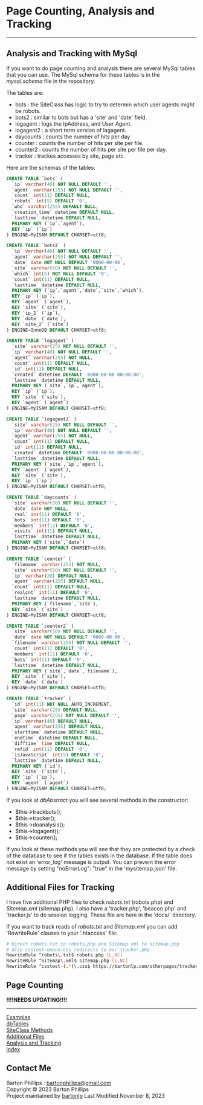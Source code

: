 # Page Counting, Analysis and Tracking

---

## Analysis and Tracking with MySql

If you want to do page counting and analysis there are several MySql tables that you can use. The MySql schema for these tables is in the *mysql.schema* file in the repository.

The tables are:

* bots : the SiteClass has logic to try to determin which user agents might be robots. 
* bots2 : similar to bots but has a 'site' and 'date' field.
* logagent : logs the IpAddress, and User Agent.
* logagent2 : a short term version of lagagent.
* daycounts : counts the number of hits per day
* counter : counts the number of hits per site per file.
* counter2 : counts the number of hits per site per file per day.
* tracker : trackes accesses by site, page etc.

Here are the schemas of the tables:

```sql
CREATE TABLE `bots` (
  `ip` varchar(40) NOT NULL DEFAULT '',
  `agent` varchar(255) NOT NULL DEFAULT '',
  `count` int(11) DEFAULT NULL,
  `robots` int(5) DEFAULT '0',
  `who` varchar(255) DEFAULT NULL,
  `creation_time` datetime DEFAULT NULL,
  `lasttime` datetime DEFAULT NULL,
  PRIMARY KEY (`ip`,`agent`),
  KEY `ip` (`ip`)
) ENGINE=MyISAM DEFAULT CHARSET=utf8;

CREATE TABLE `bots2` (
  `ip` varchar(40) NOT NULL DEFAULT '',
  `agent` varchar(255) NOT NULL DEFAULT '',
  `date` date NOT NULL DEFAULT '0000-00-00',
  `site` varchar(50) NOT NULL DEFAULT '',
  `which` int(5) NOT NULL DEFAULT '0',
  `count` int(11) DEFAULT NULL,
  `lasttime` datetime DEFAULT NULL,
  PRIMARY KEY (`ip`,`agent`,`date`,`site`,`which`),
  KEY `ip` (`ip`),
  KEY `agent` (`agent`),
  KEY `site` (`site`),
  KEY `ip_2` (`ip`),
  KEY `date` (`date`),
  KEY `site_2` (`site`)
) ENGINE=InnoDB DEFAULT CHARSET=utf8;

CREATE TABLE `logagent` (
  `site` varchar(25) NOT NULL DEFAULT '',
  `ip` varchar(40) NOT NULL DEFAULT '',
  `agent` varchar(255) NOT NULL,
  `count` int(11) DEFAULT NULL,
  `id` int(11) DEFAULT NULL,
  `created` datetime DEFAULT '0000-00-00 00:00:00',
  `lasttime` datetime DEFAULT NULL,
  PRIMARY KEY (`site`,`ip`,`agent`),
  KEY `ip` (`ip`),
  KEY `site` (`site`),
  KEY `agent` (`agent`)
) ENGINE=MyISAM DEFAULT CHARSET=utf8;

CREATE TABLE `logagent2` (
  `site` varchar(25) NOT NULL DEFAULT '',
  `ip` varchar(40) NOT NULL DEFAULT '',
  `agent` varchar(255) NOT NULL,
  `count` int(11) DEFAULT NULL,
  `id` int(11) DEFAULT NULL,
  `created` datetime DEFAULT '0000-00-00 00:00:00',
  `lasttime` datetime DEFAULT NULL,
  PRIMARY KEY (`site`,`ip`,`agent`),
  KEY `agent` (`agent`),
  KEY `site` (`site`),
  KEY `ip` (`ip`)
) ENGINE=MyISAM DEFAULT CHARSET=utf8;

CREATE TABLE `daycounts` (
  `site` varchar(50) NOT NULL DEFAULT '',
  `date` date NOT NULL,
  `real` int(11) DEFAULT '0',
  `bots` int(11) DEFAULT '0',
  `members` int(11) DEFAULT '0',
  `visits` int(11) DEFAULT NULL,
  `lasttime` datetime DEFAULT NULL,
  PRIMARY KEY (`site`,`date`)
) ENGINE=MyISAM DEFAULT CHARSET=utf8;

CREATE TABLE `counter` (
  `filename` varchar(255) NOT NULL,
  `site` varchar(50) NOT NULL DEFAULT '',
  `ip` varchar(20) DEFAULT NULL,
  `agent` varchar(255) DEFAULT NULL,
  `count` int(11) DEFAULT NULL,
  `realcnt` int(11) DEFAULT '0',
  `lasttime` datetime DEFAULT NULL,
  PRIMARY KEY (`filename`,`site`),
  KEY `site` (`site`)
) ENGINE=MyISAM DEFAULT CHARSET=utf8;

CREATE TABLE `counter2` (
  `site` varchar(50) NOT NULL DEFAULT '',
  `date` date NOT NULL DEFAULT '0000-00-00',
  `filename` varchar(255) NOT NULL DEFAULT '',
  `count` int(11) DEFAULT '0',
  `members` int(11) DEFAULT '0',
  `bots` int(11) DEFAULT '0',
  `lasttime` datetime DEFAULT NULL,
  PRIMARY KEY (`site`,`date`,`filename`),
  KEY `site` (`site`),
  KEY `date` (`date`)
) ENGINE=MyISAM DEFAULT CHARSET=utf8;

CREATE TABLE `tracker` (
  `id` int(11) NOT NULL AUTO_INCREMENT,
  `site` varchar(25) DEFAULT NULL,
  `page` varchar(255) NOT NULL DEFAULT '',
  `ip` varchar(40) DEFAULT NULL,
  `agent` varchar(255) DEFAULT NULL,
  `starttime` datetime DEFAULT NULL,
  `endtime` datetime DEFAULT NULL,
  `difftime` time DEFAULT NULL,
  `refid` int(11) DEFAULT '0',
  `isJavaScript` int(5) DEFAULT '0',
  `lasttime` datetime DEFAULT NULL,
  PRIMARY KEY (`id`),
  KEY `site` (`site`),
  KEY `ip` (`ip`),
  KEY `agent` (`agent`)
) ENGINE=MyISAM DEFAULT CHARSET=utf8;
```

If you look at *dbAbstract* you will see several methods in the constructor:

* $this->trackbots();
* $this->tracker();
* $this->doanalysis();
* $this->logagent();
* $this->counter();

If you look at these methods you will see that they are protected by a check of the database to see if the tables exists in the database. 
If the table does not exist an 'error_log' message is output. 
You can prevent the error message by setting "noErrorLog": "true" in the 'mysitemap.json' file.

## Additional Files for Tracking

I have five additional PHP files to check *robots.txt* (robots.php) and *Sitemap.xml* (sitemap.php). I also have a 'tracker.php', 'beacon.php' and 'tracker.js' to do session logging. These file are here in the 'docs/' directory.

If you want to track reads of *robots.txt* and *Sitemap.xml* you can add 'RewriteRule' clauses to your '.htaccess' file:

```bash
# Direct robots.txt to robots.php and Sitemap.xml to sitemap.php
# Also csstest-nnnnn.css redirects to our tracker.php 
RewriteRule ^robots\.txt$ robots.php [L,NC]
RewriteRule ^Sitemap\.xml$ sitemap.php [L,NC]
RewriteRule ^csstest-(.*)\.css$ https://bartonlp.com/otherpages/tracker.php?id=$1&page=csstest [L,QSA]
```

## Page Counting

__!!!!NEEDS UPDATING!!!!__

---

[Examples](examplereadme.html)  
[dbTables](dbTables.html)  
[SiteClass Methods](siteclass.html)  
[Additional Files](files.html)  
[Analysis and Tracking](analysis.html)  
[Index](index.html)

## Contact Me

Barton Phillips : [bartonphillips@gmail.com](mailto://bartonphillips@gmail.com)  
Copyright &copy; 2023 Barton Phillips  
Project maintained by [bartonlp](https://github.com/bartonlp)
Last Modified Novenber 8, 2023
